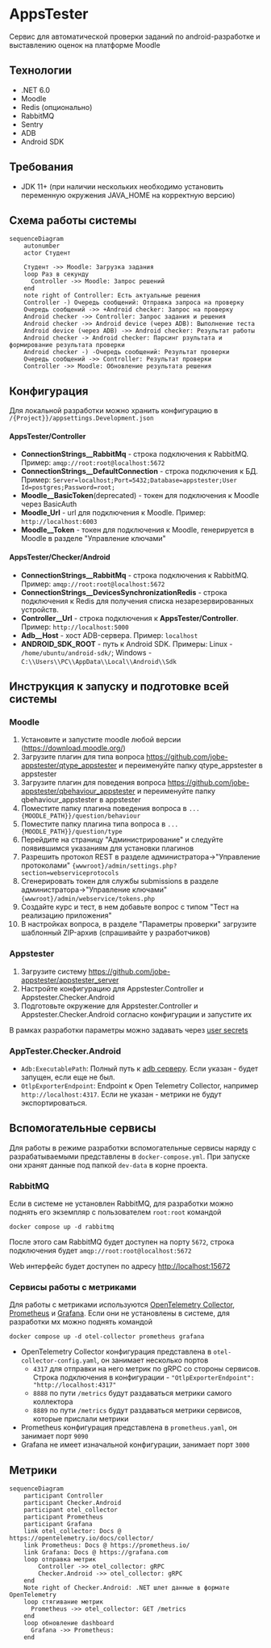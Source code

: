 # AppsTester
Сервис для автоматической проверки заданий по android-разработке и выставлению оценок на платформе Moodle

## Технологии
* .NET 6.0
* Moodle
* Redis (опционально)
* RabbitMQ
* Sentry
* ADB
* Android SDK


## Требования
- JDK 11+ (при наличии нескольких необходимо установить переменную окружения JAVA_HOME на корректную версию)

## Схема работы системы
```mermaid
sequenceDiagram
    autonumber
    actor Студент

    Студент ->> Moodle: Загрузка задания
    loop Раз в секунду
      Controller ->> Moodle: Запрос решений
    end
    note right of Controller: Есть актуальные решения
    Controller -) Очередь сообщений: Отправка запроса на проверку
    Очередь сообщений ->> +Android checker: Запрос на проверку
    Android checker ->> Controller: Запрос задания и решения
    Android checker ->> Android device (через ADB): Выполнение теста
    Android device (через ADB) ->> Android checker: Результат работы
    Android checker -> Android checker: Парсинг рзультата и формирование результата проверки
    Android checker -) -Очередь сообщений: Результат проверки
    Очередь сообщений ->> Controller: Результат проверки
    Controller ->> Moodle: Обновление результата решения
```

## Конфигурация
Для локальной разработки можно хранить конфигурацию в `/{Project}}/appsettings.Development.json`
#### AppsTester/Controller
* **ConnectionStrings__RabbitMq** - строка подключения к RabbitMQ. Пример: ```amqp://root:root@localhost:5672```
* **ConnectionStrings__DefaultConnection** - строка подключения к БД. Пример: ```Server=localhost;Port=5432;Database=appstester;User Id=postgres;Password=root;```
* **Moodle__BasicToken**(deprecated) - токен для подключения к Moodle через BasicAuth
* **Moodle_Url** - url для подключения к Moodle. Пример: ```http://localhost:6003```
* **Moodle__Token** - токен для подключения к Moodle, генерируется в Moodle в разделе "Управление ключами"
#### AppsTester/Checker/Android
* **ConnectionStrings__RabbitMq** - строка подключения к RabbitMQ. Пример: ```amqp://root:root@localhost:5672```
* **ConnectionStrings__DevicesSynchronizationRedis** - строка подключения к Redis для получения списка незарезервированных устройств.
* **Controller__Url** - строка подключения к **AppsTester/Controller**. Пример: ```http://localhost:5000```
* **Adb__Host** - хост ADB-сервера. Пример: ```localhost```
* **ANDROID_SDK_ROOT** - путь к Android SDK. Примеры: Linux - ```/home/ubuntu/android-sdk/```; Windows - ```C:\\Users\\PC\\AppData\\Local\\Android\\Sdk```

## Инструкция к запуску и подготовке всей системы
### Moodle
1. Установите и запустите moodle любой версии (https://download.moodle.org/)
2. Загрузите плагин для типа вопроса https://github.com/jobe-appstester/qtype_appstester и переименуйте папку qtype_appstester в appstester
3. Загрузите плагин для поведения вопроса https://github.com/jobe-appstester/qbehaviour_appstester и переименуйте папку qbehaviour_appstester в appstester
4. Поместите папку плагина поведения вопроса в ```...{MOODLE_PATH}}/question/behaviour```
5. Поместите папку плагина типа вопроса в ```...{MOODLE_PATH}}/question/type```
6. Перейдите на страницу "Администрирование" и следуйте появившимся указаниям для установки плагинов
7. Разрешить протокол REST в разделе администратора->"Управление протоколами" ```{wwwroot}/admin/settings.php?section=webserviceprotocols```
8. Сгенерировать токен для службы submissions в разделе администратора->"Управление ключами" ```{wwwroot}/admin/webservice/tokens.php```
9. Создайте курс и тест, в нем добавьте вопрос с типом "Тест на реализацию приложения"
10. В настройках вопроса, в разделе "Параметры проверки" загрузите шаблонный ZIP-архив (спрашивайте у разработчиков)
### Appstester
1. Загрузите систему https://github.com/jobe-appstester/appstester_server
2. Настройте конфигурацию для Appstester.Controller и Appstester.Checker.Android
3. Подготовьте окружение для Appstester.Controller и Appstester.Checker.Android согласно конфигурации и запустите их

В рамках разработки параметры можно задавать через [user secrets](https://learn.microsoft.com/en-us/aspnet/core/security/app-secrets)
### AppTester.Checker.Android
* `Adb:ExecutablePath`: Полный путь к [adb серверу](https://developer.android.com/studio/command-line/adb). Если указан - будет запущен, если еще не был.
* `OtlpExporterEndpoint`: Endpoint к Open Telemetry Collector, например `http://localhost:4317`. Если не указан - метрики не будут экспортироваться.
## Вспомогательные сервисы
Для работы в режиме разработки вспомогательные сервисы наряду с разрабатываемыми представлены в `docker-compose.yml`. При запуске они хранят данные под папкой `dev-data` в корне проекта.
### RabbitMQ
Если в системе не установлен RabbitMQ, для разработки можно поднять его экземпляр с пользователем `root:root` командой
```
docker compose up -d rabbitmq
```
После этого сам RabbitMQ будет доступен на порту `5672`, строка подключения будет `amqp://root:root@localhost:5672`

Web интерфейс будет доступен по адресу [http://localhost:15672](http://localhost:15672)

### Сервисы работы с метриками
Для работы с метриками используются [OpenTelemetry Collector](https://opentelemetry.io/docs/collector/), [Prometheus](https://prometheus.io/) и [Grafana](https://grafana.com). Если они не установлены в системе, для разработки мх можно поднять командой
```
docker compose up -d otel-collector prometheus grafana
```
* OpenTelemetry Collector конфигурация представлена в `otel-collector-config.yaml`, он занимает несколько портов
    * `4317` для отправки на него метрик по gRPC со стороны сервисов. Строка подключения в конфигурации -  `"OtlpExporterEndpoint": "http://localhost:4317"`
    * `8888` по пути `/metrics` будут раздаваться метрики самого коллектора
    * `8889` по пути `/metrics` будут раздаваться метрики сервисов, которые прислали метрики
* Prometheus конфигурация представлена в `prometheus.yaml`, он занимает порт `9090`
* Grafana не имеет изначальной конфигурации, занимает порт `3000`

## Метрики
```mermaid
sequenceDiagram
    participant Controller
    participant Checker.Android
    participant otel_collector
    participant Prometheus
    participant Grafana
    link otel_collector: Docs @ https://opentelemetry.io/docs/collector/
    link Prometheus: Docs @ https://prometheus.io/
    link Grafana: Docs @ https://grafana.com
    loop отправка метрик
        Controller ->> otel_collector: gRPC
        Checker.Android ->> otel_collector: gRPC
    end
    Note right of Checker.Android: .NET шлет данные в формате OpenTelemetry
    loop стягивание метрик
      Prometheus ->> otel_collector: GET /metrics
    end
    loop обновление dashboard
      Grafana ->> Prometheus: 
    end
```
